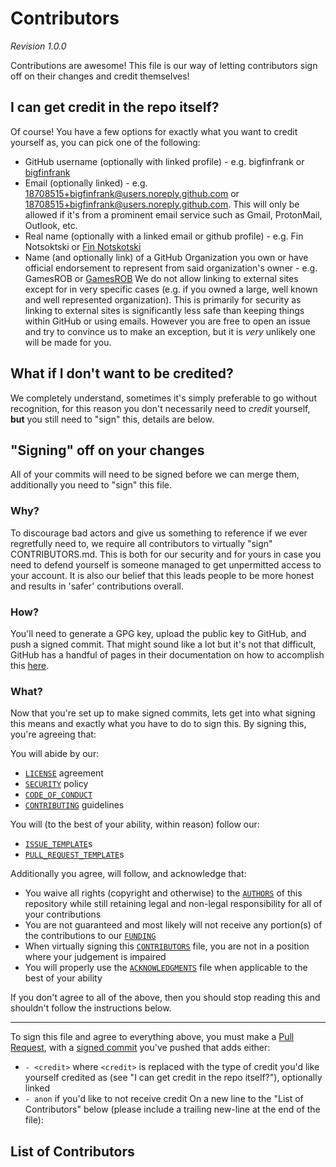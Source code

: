 # Contributors
*Revision 1.0.0*

Contributions are awesome! This file is our way of letting contributors sign off on their changes and credit themselves!


## I can get credit in the repo itself?
Of course! You have a few options for exactly what you want to credit yourself as, you can pick one of the following:
- GitHub username (optionally with linked profile) - e.g. bigfinfrank or [bigfinfrank](https://github.com/bigfinfrank)
- Email (optionally linked) - e.g. 18708515+bigfinfrank@users.noreply.github.com or [18708515+bigfinfrank@users.noreply.github.com](mailto:18708515+bigfinfrank@users.noreply.github.com). This will only be allowed if it's from a prominent email service such as Gmail, ProtonMail, Outlook, etc.
- Real name (optionally with a linked email or github profile) - e.g. Fin Notsoktski or [Fin Notskotski](mailto:18708515+bigfinfrank@users.noreply.github.com)
- Name (and optionally link) of a GitHub Organization you own or have official endorsement to represent from said organization's owner - e.g. GamesROB or [GamesROB](https://github.com/GamesROB)
We do not allow linking to external sites except for in very specific cases (e.g. if you owned a large, well known and well represented organization). This is primarily for security as linking to external sites is significantly less safe than keeping things within GitHub or using emails.
However you are free to open an issue and try to convince us to make an exception, but it is *very* unlikely one will be made for you.


## What if I don't want to be credited?
We completely understand, sometimes it's simply preferable to go without recognition, for this reason you don't necessarily need to *credit* yourself, **but** you still need to "sign" this, details are below.


## "Signing" off on your changes
All of your commits will need to be signed before we can merge them, additionally you need to "sign" this file.

### Why?
To discourage bad actors and give us something to reference if we ever regretfully need to, we require all contributors to virtually "sign" CONTRIBUTORS.md. This is both for our security and for yours in case you need to defend yourself is someone managed to get unpermitted access to your account. It is also our belief that this leads people to be more honest and results in 'safer' contributions overall.


### How?
You'll need to generate a GPG key, upload the public key to GitHub, and push a signed commit. That might sound like a lot but it's not that difficult, GitHub has a handful of pages in their documentation on how to accomplish this [here](https://docs.github.com/github/authenticating-to-github/managing-commit-signature-verification).


### What?
Now that you're set up to make signed commits, lets get into what signing this means and exactly what you have to do to sign this.
By signing this, you're agreeing that:

You will abide by our:
- [`LICENSE`](https://github.com/GamesROB/documentation/blob/main/LICENSE.md) agreement
- [`SECURITY`](https://github.com/GamesROB/documentationl/security/policy) policy
- [`CODE_OF_CONDUCT`](https://github.com/GamesROB/documentation/blob/main/CODE_OF_CONDUCT.md)
- [`CONTRIBUTING`](https://github.com/GamesROB/documentation/blob/main/CONTRIBUTING.md) guidelines

You will (to the best of your ability, within reason) follow our:
- [`ISSUE_TEMPLATE`](https://github.com/GamesROB/documentation/tree/main/.github/ISSUE_TEMPLATE)s
- [`PULL_REQUEST_TEMPLATE`](https://github.com/GamesROB/documentation/blob/main/PULL_REQUEST_TEMPLATE)s

Additionally you agree, will follow, and acknowledge that:
- You waive all rights (copyright and otherwise) to the [`AUTHORS`](https://github.com/GamesROB/documentation/blob/main/AUTHORS.md) of this repository while still retaining legal and non-legal responsibility for all of your contributions
- You are not guaranteed and most likely will not receive any portion(s) of the contributions to our [`FUNDING`](https://github.com/GamesROB/documentation/blob/main/FUNDING.md)
- When virtually signing this [`CONTRIBUTORS`](https://github.com/GamesROB/documentation/blob/main/CONTRIBUTORS.md) file, you are not in a position where your judgement is impaired
- You will properly use the [`ACKNOWLEDGMENTS`](https://github.com/GamesROB/documentation/blob/main/ACKNOWLEDGMENTS.md) file when applicable to the best of your ability

If you don't agree to all of the above, then you should stop reading this and shouldn't follow the instructions below.

---

To sign this file and agree to everything above, you must make a [Pull Request](https://github.com/GamesROB/documentation/compare), with a [signed commit](https://docs.github.com/github/authenticating-to-github/managing-commit-signature-verification/signing-commits) you've pushed that adds either:
- `- <credit>` where `<credit>` is replaced with the type of credit you'd like yourself credited as (see "I can get credit in the repo itself?"), optionally linked
- `- anon` if you'd like to not receive credit
On a new line to the "List of Contributors" below (please include a trailing new-line at the end of the file):


## List of Contributors
